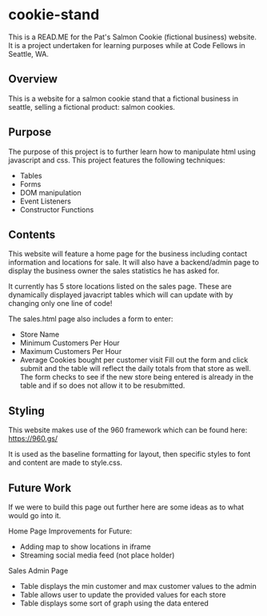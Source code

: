 # cookie-stand
This is a READ.ME for the Pat's Salmon Cookie (fictional business) website. It is a project undertaken for learning purposes while at Code Fellows in Seattle, WA.

## Overview

This is a website for a salmon cookie stand that a fictional business in seattle, selling a fictional product: salmon cookies.

## Purpose

The purpose of this project is to further learn how to manipulate html using javascript and css. This project features the following techniques:
* Tables
* Forms
* DOM manipulation
* Event Listeners
* Constructor Functions

## Contents

This website will feature a home page for the business including contact information and locations for sale. It will also have a backend/admin page to display the business owner the sales statistics he has asked for.

It currently has 5 store locations listed on the sales page. These are dynamically displayed javacript tables which will can update with by changing only one line of code!

The sales.html page also includes a form to enter:
* Store Name
* Minimum Customers Per Hour
* Maximum Customers Per Hour
* Average Cookies bought per customer visit
Fill out the form and click submit and the table will reflect the daily totals from that store as well. The form checks to see if the new store being entered is already in the table and if so does not allow it to be resubmitted.

## Styling
This website makes use of the 960 framework which can be found here: https://960.gs/

It is used as the baseline formatting for layout, then specific styles to font and content are made to style.css.

## Future Work
If we were to build this page out further here are some ideas as to what would go into it.

Home Page Improvements for Future:
* Adding map to show locations in iframe
* Streaming social media feed (not place holder)

Sales Admin Page
* Table displays the min customer and max customer values to the admin
* Table allows user to update the provided values for each store
* Table displays some sort of graph using the data entered